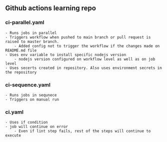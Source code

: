 ## Github actions learning repo

### ci-parallel.yaml
    - Runs jobs in parallel
    - Triggers workflow when pushed to main branch or pull request is raised to master branch.
        - Added config not to trigger the workflow if the changes made on README.md file 
    - Uses env variable to install specific nodejs version
        - nodejs version configured on workflow level as well as on job level
    - Uses secerts created in repository. Also uses environment secrets in the repository

### ci-sequence.yaml
    - Runs jobs in sequnece
    - Triggers on manual run

### ci.yaml
    - Uses if condition
    - job will continue on error
        - Even if lint step fails, rest of the steps will continue to execute